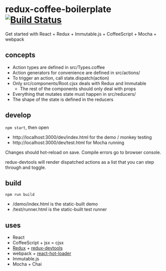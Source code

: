 # redux-coffee-boilerplate [![Build Status](https://travis-ci.org/forresto/redux-coffee-boilerplate.svg)](https://travis-ci.org/forresto/redux-coffee-boilerplate)

Get started with React + Redux + Immutable.js + CoffeeScript + Mocha + webpack

## concepts

* Action types are defined in src/Types.coffee
* Action generators for convenience are defined in src/actions/
* To trigger an action, call state.dispatch(action)
* Only src/components/Root.cjsx deals with Redux and Immutable
  * The rest of the components should only deal with props
* Everything that mutates state must happen in src/reducers/
* The shape of the state is defined in the reducers

## develop

`npm start`, then open 

* http://localhost:3000/dev/index.html for the demo / monkey testing
* http://localhost:3000/dev/test.html for Mocha running

Changes should hot-reload on save. Compile errors go to browser console. 

redux-devtools will render dispatched actions as a list that you can step through and toggle.

## build

`npm run build`

* /demo/index.html is the static-built demo
* /test/runner.html is the static-built test runner

## uses

* React
* CoffeeScript + jsx = cjsx
* [Redux](http://rackt.github.io/redux/) + [redux-devtools](https://github.com/gaearon/redux-devtools)
* webpack + [react-hot-loader](http://gaearon.github.io/react-hot-loader/)
* Immutable.js
* Mocha + Chai